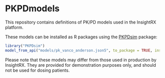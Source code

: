 # PKPDmodels

This repository contains definitions of PK/PD models used in the InsightRX
platform.

These models can be installed as R packages using the
[PKPDsim](https://CRAN.R-project.org/package=PKPDsim) package:

```r
library("PKPDsim")
model_from_api("models/pk_vanco_anderson.json5", to_package = TRUE, install_all = TRUE)
```

Please note that these models may differ from those used in production by
InsightRX. They are provided for demonstration purposes only, and should not be
used for dosing patients.
